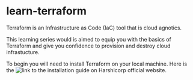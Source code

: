# learn-terraform

Terraform is an Infrastructure as Code (IaC) tool that is cloud agnotics.

This learning series would is aimed to equip you with the basics of Terraform 
and give you confidence to provision and destroy cloud infrastucture.


To begin you will need to install Terraform on your local machine.
Here is the ![link](https://developer.hashicorp.com/terraform/install) to the installation guide on Harshicorp official website.
